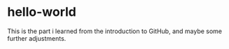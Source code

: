 # hello-world
This is the part i learned from the introduction to GitHub, and maybe some further adjustments.
